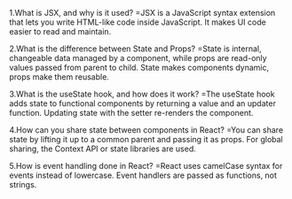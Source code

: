 1.What is JSX, and why is it used?
=JSX is a JavaScript syntax extension that lets you write HTML-like code inside JavaScript. It makes UI code easier to read and maintain.

2.What is the difference between State and Props?
=State is internal, changeable data managed by a component, while props are read-only values passed from parent to child. State makes components dynamic, props make them reusable.

3.What is the useState hook, and how does it work?
=The useState hook adds state to functional components by returning a value and an updater function. Updating state with the setter re-renders the component.

4.How can you share state between components in React?
=You can share state by lifting it up to a common parent and passing it as props. For global sharing, the Context API or state libraries are used.

5.How is event handling done in React?
=React uses camelCase syntax for events instead of lowercase. Event handlers are passed as functions, not strings.